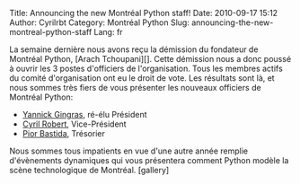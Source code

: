 Title: Announcing the new Montréal Python staff!
Date: 2010-09-17 15:12
Author: Cyrilrbt
Category: Montréal Python
Slug: announcing-the-new-montreal-python-staff
Lang: fr

<div>
La semaine dernière nous avons reçu la démission du fondateur de
Montréal Python, [Arach Tchoupani][]. Cette démission nous a donc poussé
à ouvrir les 3 postes d'officiers de l'organisation. Tous les membres
actifs du comité d'organisation ont eu le droit de vote. Les résultats
sont là, et nous sommes très fiers de vous présenter les nouveaux
officiers de Montréal Python:

-   [Yannick Gingras][], ré-élu Président
-   [Cyril Robert][], Vice-Président
-   [Pior Bastida][], Trésorier

</div>
Nous sommes tous impatients en vue d'une autre année remplie
d'évènements dynamiques qui vous présentera comment Python modèle la
scène technologique de Montréal. [gallery]

  [Arach Tchoupani]: http://tchoupani.com
  [Yannick Gingras]: http://ygingras.net
  [Cyril Robert]: http://savetheions.com
  [Pior Bastida]: http://pbastida.net
